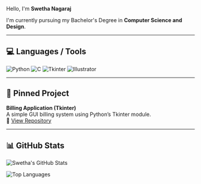 Hello, I'm **Swetha Nagaraj**

I'm currently pursuing my Bachelor's Degree in **Computer Science and Design**.

---

## 💻 Languages / Tools

![Python](https://img.shields.io/badge/-Python-3776AB?style=for-the-badge&logo=python&logoColor=white)
![C](https://img.shields.io/badge/-C-00599C?style=for-the-badge&logo=c)
![Tkinter](https://img.shields.io/badge/-Tkinter-blue?style=for-the-badge&logo=python)
![Illustrator](https://img.shields.io/badge/-Adobe%20Illustrator-FF9A00?style=for-the-badge&logo=adobe-illustrator&logoColor=white)

---

## 📌 Pinned Project

**Billing Application (Tkinter)**  
A simple GUI billing system using Python’s Tkinter module.  
🔗 [View Repository](https://github.com/swethanagaraj2007/billing-application)

---

## 📊 GitHub Stats

![Swetha's GitHub Stats](https://github-readme-stats.vercel.app/api?username=swethanagaraj2007&show_icons=true&theme=tokyonight)

![Top Languages](https://github-readme-stats.vercel.app/api/top-langs/?username=swethanagaraj2007&layout=compact&theme=tokyonight)
